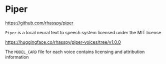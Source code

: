 # Piper

https://github.com/rhasspy/piper

`Piper` is a local neural text to speech system licensed under the MIT license

https://huggingface.co/rhasspy/piper-voices/tree/v1.0.0

The `MODEL_CARD` file for each voice contains licensing and attribution information
